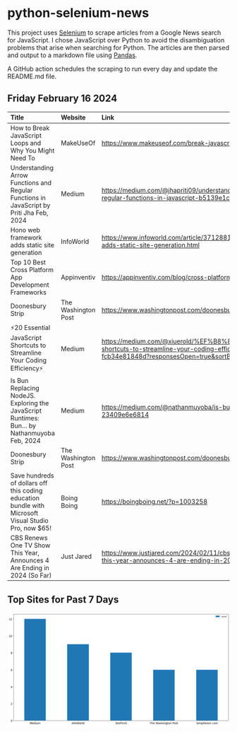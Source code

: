 # python-selenium-news

This project uses [Selenium](https://www.seleniumhq.org/) to scrape articles from a Google News search for JavaScript.
I chose JavaScript over Python to avoid the disambiguation problems that arise when searching for Python.
The articles are then parsed and output to a markdown file using [Pandas](https://pandas.pydata.org/).

A GitHub action schedules the scraping to run every day and update the README.md file.

## Friday February 16 2024


| Title                                                                                                | Website             | Link                                                                                                                                                                        |
|:-----------------------------------------------------------------------------------------------------|:--------------------|:----------------------------------------------------------------------------------------------------------------------------------------------------------------------------|
| How to Break JavaScript Loops and Why You Might Need To                                              | MakeUseOf           | https://www.makeuseof.com/break-javascript-loops-how-why/                                                                                                                   |
| Understanding Arrow Functions and Regular Functions in JavaScript  by Priti Jha  Feb, 2024           | Medium              | https://medium.com/@jhapriti09/understanding-arrow-functions-and-regular-functions-in-javascript-b5139e1c149f                                                               |
| Hono web framework adds static site generation                                                       | InfoWorld           | https://www.infoworld.com/article/3712881/hono-web-framework-adds-static-site-generation.html                                                                               |
| Top 10 Best Cross Platform App Development Frameworks                                                | Appinventiv         | https://appinventiv.com/blog/cross-platform-app-frameworks/                                                                                                                 |
| Doonesbury Strip                                                                                     | The Washington Post | https://www.washingtonpost.com/doonesbury/strip/archive/1994/02/16                                                                                                          |
| ⚡️20 Essential JavaScript Shortcuts to Streamline Your Coding Efficiency⚡️                           | Medium              | https://medium.com/@xiuerold/%EF%B8%8F20-essential-javascript-shortcuts-to-streamline-your-coding-efficiency-%EF%B8%8F-fcb34e81848d?responsesOpen=true&sortBy=REVERSE_CHRON |
| Is Bun Replacing NodeJS. Exploring the JavaScript Runtimes: Bun…  by Nathanmuyoba  Feb, 2024         | Medium              | https://medium.com/@nathanmuyoba/is-bun-replacing-nodejs-23409e6e6814                                                                                                       |
| Doonesbury Strip                                                                                     | The Washington Post | https://www.washingtonpost.com/doonesbury/strip/archive/2009/02/10                                                                                                          |
| Save hundreds of dollars off this coding education bundle with Microsoft Visual Studio Pro, now $65! | Boing Boing         | https://boingboing.net/?p=1003258                                                                                                                                           |
| CBS Renews One TV Show This Year, Announces 4 Are Ending in 2024 (So Far)                            | Just Jared          | https://www.justjared.com/2024/02/11/cbs-renews-one-tv-show-this-year-announces-4-are-ending-in-2024-so-far/2/                                                              |
## Top Sites for Past 7 Days

![Graph of Top Sites](https://raw.githubusercontent.com/dan-mba/python-selenium-news/main/last-week.png)
